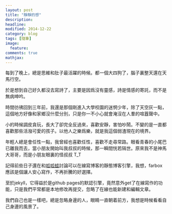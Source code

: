 ```yaml
---
layout: post
title: "靜靜的想"
description: 
headline: 
modified: 2014-12-22
category: blog
tags: [隨筆]
image: 
  feature: 
comments: true
mathjax: 
---
```


每到了晚上，總是思維和肚子最活躍的時候。都一個大四狗了，腦子裏整天還在天馬行空。

於是想到自己好久都沒去寫詩了，主要是因爲沒有靈感，詩是情感的寄託，而不是無病呻吟。

時間彷彿回到三年前，我還是那個剛進入大學校園的迷惘少年，除了天空灰一點，這個地方好像和家鄉沒什麼分別，只是你一不小心就會淹沒在人羣的喧囂聲中。

小的時候調皮貪玩，長大了卻完全反過來，喜歡安靜，害怕吵鬧。不變的是一直都喜歡那些活潑可愛的孩子。以他人之樂爲樂，就是我這個弱渣現在的境界。

年輕人總是會任性一點，我曾經也喜歡任性，喜歡不走尋常路。眼看青春的小尾巴已離我而去，當小朋友開始叫我叔叔的時候，那一瞬間恍若隔世。原來我不是神馬大哥哥，而是小朋友眼裏的怪叔叔 T\_T

記得前些日子還在和[呱呱蛙][1]討論可以在線寫博客的靜態博客引擎，我想，farbox應該是個讓人安心寫作，不再折騰的好選擇。

至於jekyll，它得益於是github pages的默認引擎，竟然意外get了在線寫作的功能，只是我們平常都是本地修改再提交，忽略了在線也能新建和編輯文章。

我們自己也是一樣吧，總是忽略身邊的人，眼睛一直朝着前方，我想是時候看看自己身邊的風景了。

[1]: http://mycodebattle.com
